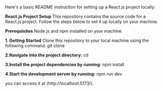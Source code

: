 Here's a basic README instruction for setting up a React.js project locally:

**React.js Project Setup**
This repository contains the source code for a React.js project. Follow the steps below to set it up locally on your machine.

**Prerequisites**
Node.js and npm installed on your machine.


**1. Getting Started**
Clone this repository to your local machine using the following command: git clone <repository-url>


**2.Navigate into the project directory:** cd <project-folder>


**3.Install the project dependencies by running:** npm install


**4.Start the development server by running:** npm run dev

 you can access it at (http://localhost:5173/).

